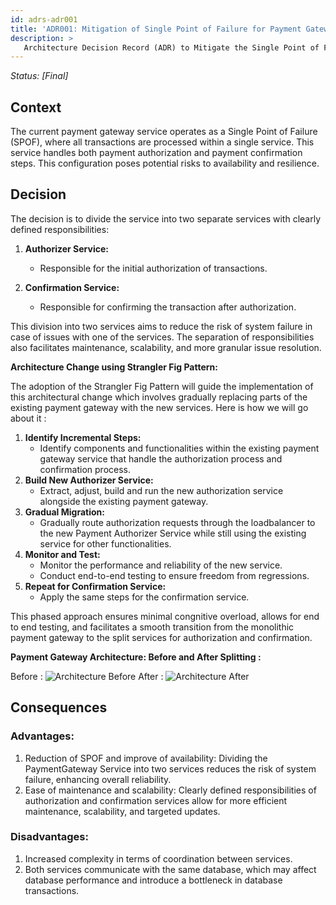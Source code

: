```yaml
---
id: adrs-adr001
title: 'ADR001: Mitigation of Single Point of Failure for Payment Gateway'
description: >
   Architecture Decision Record (ADR) to Mitigate the Single Point of Failure (SPOF) in the payment gateway servive
---
```


*Status: [Final]*

## Context

The current payment gateway service operates as a Single Point of Failure (SPOF), where all transactions are processed within a single service. This service handles both payment authorization and payment confirmation steps. This configuration poses potential risks to availability and resilience.

## Decision

The decision is to divide the service into two separate services with clearly defined responsibilities:

1. **Authorizer Service:**
   - Responsible for the initial authorization of transactions.

2. **Confirmation Service:**
   - Responsible for confirming the transaction after authorization.

This division into two services aims to reduce the risk of system failure in case of issues with one of the services. The separation of responsibilities also facilitates maintenance, scalability, and more granular issue resolution.

**Architecture Change using Strangler Fig Pattern:**

The adoption of the Strangler Fig Pattern will guide the implementation of this architectural change which involves gradually replacing parts of the existing payment gateway with the new services. 
Here is how we will go about it : 

  1. **Identify Incremental Steps:**
      - Identify components and functionalities within the existing payment gateway service that handle the authorization process and confirmation process.
  2. **Build New Authorizer Service:**
      - Extract, adjust, build and run the new authorization service alongside the existing payment gateway.
  3. **Gradual Migration:**
      - Gradually route authorization requests through the loadbalancer to the new Payment Authorizer Service while still using the existing service for other functionalities.
  4. **Monitor and Test:**
      - Monitor the performance and reliability of the new service.
      - Conduct end-to-end testing to ensure freedom from regressions.
  5. **Repeat for Confirmation Service:**
      - Apply the same steps for the confirmation service.

This phased approach ensures minimal congnitive overload, allows for end to end testing, and facilitates a smooth transition from the monolithic payment gateway to the split services for authorization and confirmation.

**Payment Gateway Architecture: Before and After Splitting :**

Before :
![Architecture Before](https://github.com/pns-si5-al-course/al-newbank-23-24-al-23-24-b-v5/blob/main/images/spof-before.png)
After :
![Architecture After](https://github.com/pns-si5-al-course/al-newbank-23-24-al-23-24-b-v5/blob/main/images/spof-after.png)

## Consequences

### Advantages:
1. Reduction of SPOF and improve of availability: Dividing the PaymentGateway Service into two services reduces the risk of system failure, enhancing overall reliability.
3. Ease of maintenance and scalability: Clearly defined responsibilities of authorization and confirmation services allow for more efficient maintenance, scalability, and targeted updates.

### Disadvantages:
1. Increased complexity in terms of coordination between services.
2. Both services communicate with the same database, which may affect database performance and introduce a bottleneck in database transactions.
